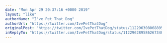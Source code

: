 ```yaml
---
date: "Mon Apr 29 20:37:16 +0000 2019"
layout: "like"
authorName: "I've Pet That Dog"
authorUrl: "https://twitter.com/IvePetThatDog"
originalPost: "https://twitter.com/IvePetThatDog/status/1122963080688951297"
inReplyTo: "https://twitter.com/IvePetThatDog/status/1122962895862673409"
---
```

